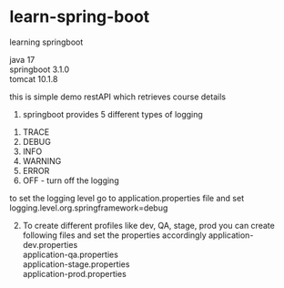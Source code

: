 # learn-spring-boot
learning springboot

java 17  
springboot 3.1.0  
tomcat 10.1.8  

this is simple demo restAPI which retrieves course details 

1) springboot provides 5 different types of logging
1. TRACE
2. DEBUG 
3. INFO 
4. WARNING 
5. ERROR
6. OFF - turn off the logging

to set the logging level go to application.properties file and set  
logging.level.org.springframework=debug

2) To create different profiles like dev, QA, stage, prod you can create following files and set the properties accordingly
application-dev.properties  
application-qa.properties  
application-stage.properties  
application-prod.properties  
